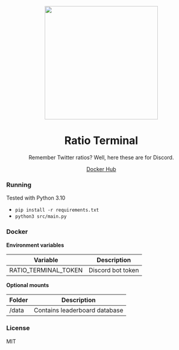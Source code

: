 <p align="center">
  <img src="https://i.imgur.com/DVlmu6m.png" width="300"/>
</p>

<h1 align="center">Ratio Terminal</h1>
<p align="center">Remember Twitter ratios? Well, here these are for Discord.</p>

<a href="https://hub.docker.com/r/idkwuu/ratioterminal"><p align="center">Docker Hub</p></a>

### Running

Tested with Python 3.10

- `pip install -r requirements.txt`
- `python3 src/main.py`

### Docker

**Environment variables**

| Variable | Description |
| ----------- | ----------- |
| RATIO_TERMINAL_TOKEN | Discord bot token|

**Optional mounts**

| Folder | Description |
| ----------- | ----------- |
| /data |Contains leaderboard database |

### License

MIT